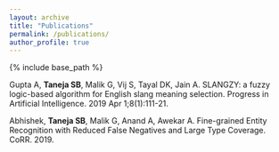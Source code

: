 ```yaml
---
layout: archive
title: "Publications"
permalink: /publications/
author_profile: true
---
```


{% include base_path %}

Gupta A, **Taneja SB**, Malik G, Vij S, Tayal DK, Jain A. SLANGZY: a fuzzy logic-based algorithm for English slang meaning selection. Progress in Artificial Intelligence. 2019 Apr 1;8(1):111-21.

Abhishek, **Taneja SB**, Malik G, Anand A, Awekar A. Fine-grained Entity Recognition with Reduced False Negatives and Large Type Coverage. CoRR. 2019.